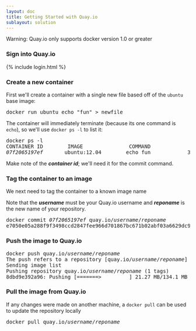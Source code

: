 ```yaml
---
layout: doc
title: Getting Started with Quay.io
sublayout: solution
---
```


<div class="alert alert-warning">Warning: Quay.io only supports docker version 1.0 or greater</div>

### Sign into Quay.io

{% include login.html %}

### Create a new container

First we'll create a container with a single new file based off of the `ubuntu` base image:

<pre class="command-example">
docker run ubuntu echo "fun" > newfile
</pre>

The container will immediately terminate (because its one command is `echo`), so we'll use `docker ps -l` to list it:

<pre class="command-example">
docker ps -l
CONTAINER ID        IMAGE               COMMAND             CREATED
<var class="var1">07f2065197ef</var>       ubuntu:12.04        echo fun            31 seconds ago
</pre>

Make note of the _**container id**_; we'll need it for the commit command.

### Tag the container to an image

We next need to tag the container to a known image name

Note that the _**username**_ must be your Quay.io username and _**reponame**_ is the new name of your repository.

<pre class="command-example">
docker commit <var class="var1">07f2065197ef</var> quay.io/<var class="var2">username</var>/<var class="var3">reponame</var>
e7050e05a288f9f3498ccd2847fee966d701867bc671b02abf03a6629dc921bb
</pre>

### Push the image to Quay.io

<pre class="command-example">
docker push quay.io/<var class="var2">username</var>/<var class="var3">reponame</var>
The push refers to a repository [quay.io/<var class="var2">username</var>/<var class="var3">reponame</var>] (len: 1)
Sending image list
Pushing repository quay.io/<var class="var2">username</var>/<var class="var3">reponame</var> (1 tags)
8dbd9e392a96: Pushing [=======>         ] 21.27 MB/134.1 MB 40s
</pre>

### Pull the image from Quay.io

If any changes were made on another machine, a `docker pull` can be used to update the repository locally

<pre class="command-example">
docker pull quay.io/<var class="var2">username</var>/<var class="var3">reponame</var>
</pre>
